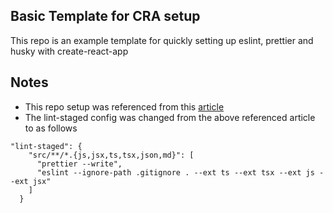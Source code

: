 ## Basic Template for CRA setup

This repo is an example template for quickly setting up eslint, prettier and husky with create-react-app

## Notes
- This repo setup was referenced from this [article](https://dev.to/thomlom/how-to-setup-eslint-and-prettier-for-your-react-apps-1n42)
- The lint-staged config was changed from the above referenced article to as follows

```
"lint-staged": {
    "src/**/*.{js,jsx,ts,tsx,json,md}": [
      "prettier --write",
      "eslint --ignore-path .gitignore . --ext ts --ext tsx --ext js --ext jsx"
    ]
  }
```

